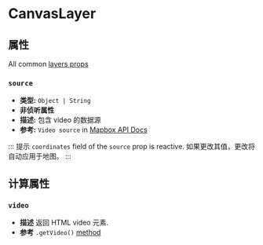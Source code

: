 # CanvasLayer

## 属性

All common [layers props](/api/Layers/README.md#props)

### `source`

- **类型:** `Object | String`
- **非侦听属性**
- **描述:** 包含 video 的数据源
- **参考:** `Video source` in [Mapbox API Docs](https://docs.mapbox.com/mapbox-gl-js/api/#videosource)

::: 提示
`coordinates` field of the `source` prop is reactive.
如果更改其值，更改将自动应用于地图。
:::

## 计算属性

### `video`

- **描述** 返回 HTML video 元素.
- **参考** `.getVideo()` [method](https://docs.mapbox.com/mapbox-gl-js/api/#videosource#getvideo)
